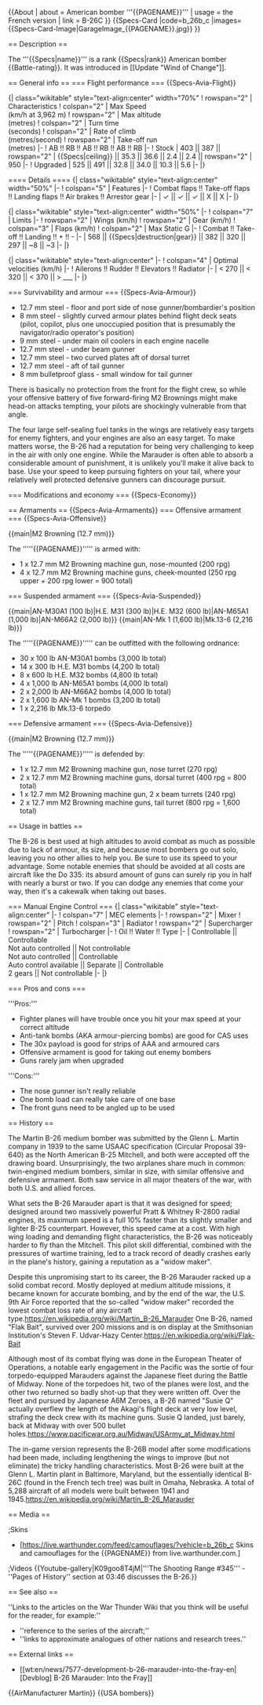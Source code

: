{{About
| about = American bomber '''{{PAGENAME}}'''
| usage = the French version
| link = B-26C
}}
{{Specs-Card
|code=b_26b_c
|images={{Specs-Card-Image|GarageImage_{{PAGENAME}}.jpg}}
}}

== Description ==
<!-- ''In the description, the first part should be about the history of and the creation and combat usage of the aircraft, as well as its key features. In the second part, tell the reader about the aircraft in the game. Insert a screenshot of the vehicle, so that if the novice player does not remember the vehicle by name, he will immediately understand what kind of vehicle the article is talking about.'' -->
The '''{{Specs|name}}''' is a rank {{Specs|rank}} American bomber {{Battle-rating}}. It was introduced in [[Update "Wind of Change"]].

== General info ==
=== Flight performance ===
{{Specs-Avia-Flight}}
<!-- ''Describe how the aircraft behaves in the air. Speed, manoeuvrability, acceleration and allowable loads - these are the most important characteristics of the vehicle.'' -->

{| class="wikitable" style="text-align:center" width="70%"
! rowspan="2" | Characteristics
! colspan="2" | Max Speed<br>(km/h at 3,962 m)
! rowspan="2" | Max altitude<br>(metres)
! colspan="2" | Turn time<br>(seconds)
! colspan="2" | Rate of climb<br>(metres/second)
! rowspan="2" | Take-off run<br>(metres)
|-
! AB !! RB !! AB !! RB !! AB !! RB
|-
! Stock
| 403 || 387 || rowspan="2" | {{Specs|ceiling}} || 35.3 || 36.6 || 2.4 || 2.4 || rowspan="2" | 950
|-
! Upgraded
| 525 || 491 || 32.8 || 34.0 || 10.3 || 5.6
|-
|}

==== Details ====
{| class="wikitable" style="text-align:center" width="50%"
|-
! colspan="5" | Features
|-
! Combat flaps !! Take-off flaps !! Landing flaps !! Air brakes !! Arrestor gear
|-
| ✓ || ✓ || ✓ || X || X     <!-- ✓ -->
|-
|}

{| class="wikitable" style="text-align:center" width="50%"
|-
! colspan="7" | Limits
|-
! rowspan="2" | Wings (km/h)
! rowspan="2" | Gear (km/h)
! colspan="3" | Flaps (km/h)
! colspan="2" | Max Static G
|-
! Combat !! Take-off !! Landing !! + !! -
|-
| 568 <!-- {{Specs|destruction|body}} --> || {{Specs|destruction|gear}} || 382 || 320 || 297 || ~8 || ~3
|-
|}

{| class="wikitable" style="text-align:center"
|-
! colspan="4" | Optimal velocities (km/h)
|-
! Ailerons !! Rudder !! Elevators !! Radiator
|-
| < 270 || < 320 || < 370 || > ___
|-
|}

=== Survivability and armour ===
{{Specs-Avia-Armour}}
<!-- ''Examine the survivability of the aircraft. Note how vulnerable the structure is and how secure the pilot is, whether the fuel tanks are armoured, etc. Describe the armour, if there is any, and also mention the vulnerability of other critical aircraft systems.'' -->

* 12.7 mm steel - floor and port side of nose gunner/bombardier's position
* 8 mm steel - slightly curved armour plates behind flight deck seats (pilot, copilot, plus one unoccupied position that is presumably the navigator/radio operator's position)
* 9 mm steel - under main oil coolers in each engine nacelle
* 12.7 mm steel - under beam gunner
* 12.7 mm steel - two curved plates aft of dorsal turret
* 12.7 mm steel - aft of tail gunner
* 8 mm bulletproof glass - small window for tail gunner

There is basically no protection from the front for the flight crew, so while your offensive battery of five forward-firing M2 Brownings might make head-on attacks tempting, your pilots are shockingly vulnerable from that angle.

The four large self-sealing fuel tanks in the wings are relatively easy targets for enemy fighters, and your engines are also an easy target. To make matters worse, the B-26 had a reputation for being very challenging to keep in the air with only one engine. While the Marauder is often able to absorb a considerable amount of punishment, it is unlikely you'll make it alive back to base. Use your speed to keep pursuing fighters on your tail, where your relatively well protected defensive gunners can discourage pursuit.

=== Modifications and economy ===
{{Specs-Economy}}

== Armaments ==
{{Specs-Avia-Armaments}}
=== Offensive armament ===
{{Specs-Avia-Offensive}}
<!-- ''Describe the offensive armament of the aircraft, if any. Describe how effective the cannons and machine guns are in a battle, and also what belts or drums are better to use. If there is no offensive weaponry, delete this subsection.'' -->
{{main|M2 Browning (12.7 mm)}}

The '''''{{PAGENAME}}''''' is armed with:

* 1 x 12.7 mm M2 Browning machine gun, nose-mounted (200 rpg)
* 4 x 12.7 mm M2 Browning machine guns, cheek-mounted (250 rpg upper + 200 rpg lower = 900 total)

=== Suspended armament ===
{{Specs-Avia-Suspended}}
<!-- ''Describe the aircraft's suspended armament: additional cannons under the wings, bombs, rockets and torpedoes. This section is especially important for bombers and attackers. If there is no suspended weaponry remove this subsection.'' -->
{{main|AN-M30A1 (100 lb)|H.E. M31 (300 lb)|H.E. M32 (600 lb)|AN-M65A1 (1,000 lb)|AN-M66A2 (2,000 lb)}}
{{main|AN-Mk 1 (1,600 lb)|Mk.13-6 (2,216 lb)}}

The '''''{{PAGENAME}}''''' can be outfitted with the following ordnance:

* 30 x 100 lb AN-M30A1 bombs (3,000 lb total)
* 14 x 300 lb H.E. M31 bombs (4,200 lb total)
* 8 x 600 lb H.E. M32 bombs (4,800 lb total)
* 4 x 1,000 lb AN-M65A1 bombs (4,000 lb total)
* 2 x 2,000 lb AN-M66A2 bombs (4,000 lb total)
* 2 x 1,600 lb AN-Mk 1 bombs (3,200 lb total)
* 1 x 2,216 lb Mk.13-6 torpedo

=== Defensive armament ===
{{Specs-Avia-Defensive}}
<!-- ''Defensive armament with turret machine guns or cannons, crewed by gunners. Examine the number of gunners and what belts or drums are better to use. If defensive weaponry is not available, remove this subsection.'' -->
{{main|M2 Browning (12.7 mm)}}

The '''''{{PAGENAME}}''''' is defended by:

* 1 x 12.7 mm M2 Browning machine gun, nose turret (270 rpg)
* 2 x 12.7 mm M2 Browning machine guns, dorsal turret (400 rpg = 800 total)
* 1 x 12.7 mm M2 Browning machine gun, 2 x beam turrets (240 rpg)
* 2 x 12.7 mm M2 Browning machine guns, tail turret (800 rpg = 1,600 total)

== Usage in battles ==
<!-- ''Describe the tactics of playing in the aircraft, the features of using aircraft in a team and advice on tactics. Refrain from creating a "guide" - do not impose a single point of view, but instead, give the reader food for thought. Examine the most dangerous enemies and give recommendations on fighting them. If necessary, note the specifics of the game in different modes (AB, RB, SB).'' -->
The B-26 is best used at high altitudes to avoid combat as much as possible due to lack of armour, its size, and because most bombers go out solo, leaving you no other allies to help you. Be sure to use its speed to your advantage. Some notable enemies that should be avoided at all costs are aircraft like the Do 335: its absurd amount of guns can surely rip you in half with nearly a burst or two. If you can dodge any enemies that come your way, then it's a cakewalk when taking out bases.

=== Manual Engine Control ===
{| class="wikitable" style="text-align:center"
|-
! colspan="7" | MEC elements
|-
! rowspan="2" | Mixer
! rowspan="2" | Pitch
! colspan="3" | Radiator
! rowspan="2" | Supercharger
! rowspan="2" | Turbocharger
|-
! Oil !! Water !! Type
|-
| Controllable || Controllable<br>Not auto controlled || Not controllable<br>Not auto controlled || Controllable<br>Auto control available || Separate || Controllable<br>2 gears || Not controllable
|-
|}

=== Pros and cons ===
<!-- ''Summarise and briefly evaluate the vehicle in terms of its characteristics and combat effectiveness. Mark its pros and cons in the bulleted list. Try not to use more than 6 points for each of the characteristics. Avoid using categorical definitions such as "bad", "good" and the like - use substitutions with softer forms such as "inadequate" and "effective".'' -->

'''Pros:'''

* Fighter planes will have trouble once you hit your max speed at your correct altitude
* Anti-tank bombs (AKA armour-piercing bombs) are good for CAS uses
* The 30x payload is good for strips of AAA and armoured cars
* Offensive armament is good for taking out enemy bombers
* Guns rarely jam when upgraded

'''Cons:'''

* The nose gunner isn't really reliable
* One bomb load can really take care of one base
* The front guns need to be angled up to be used

== History ==
<!-- ''Describe the history of the creation and combat usage of the aircraft in more detail than in the introduction. If the historical reference turns out to be too long, take it to a separate article, taking a link to the article about the vehicle and adding a block "/History" (example: <nowiki>https://wiki.warthunder.com/(Vehicle-name)/History</nowiki>) and add a link to it here using the <code>main</code> template. Be sure to reference text and sources by using <code><nowiki><ref></ref></nowiki></code>, as well as adding them at the end of the article with <code><nowiki><references /></nowiki></code>. This section may also include the vehicle's dev blog entry (if applicable) and the in-game encyclopedia description (under <code><nowiki>=== In-game description ===</nowiki></code>, also if applicable).'' -->
The Martin B-26 medium bomber was submitted by the Glenn L. Martin company in 1939 to the same USAAC specification (Circular Proposal 39-640) as the North American B-25 Mitchell, and both were accepted off the drawing board. Unsurprisingly, the two airplanes share much in common: twin-engined medium bombers, similar in size, with similar offensive and defensive armament. Both saw service in all major theaters of the war, with both U.S. and allied forces.

What sets the B-26 Marauder apart is that it was designed for speed; designed around two massively powerful Pratt & Whitney R-2800 radial engines, its maximum speed is a full 10% faster than its slightly smaller and lighter B-25 counterpart. However, this speed came at a cost. With high wing loading and demanding flight characteristics, the B-26 was noticeably harder to fly than the Mitchell. This pilot skill differential, combined with the pressures of wartime training, led to a track record of deadly crashes early in the plane's history, gaining a reputation as a "widow maker".

Despite this unpromising start to its career, the B-26 Marauder racked up a solid combat record. Mostly deployed at medium altitude missions, it became known for accurate bombing, and by the end of the war, the U.S. 9th Air Force reported that the so-called "widow maker" recorded the lowest combat loss rate of any aircraft type.<ref>https://en.wikipedia.org/wiki/Martin_B-26_Marauder</ref> One B-26, named "Flak Bait", survived over 200 missions and is on display at the Smithsonian Institution's Steven F. Udvar-Hazy Center.<ref>https://en.wikipedia.org/wiki/Flak-Bait</ref>

Although most of its combat flying was done in the European Theater of Operations, a notable early engagement in the Pacific was the sortie of four torpedo-equipped Marauders against the Japanese fleet during the Battle of Midway. None of the torpedoes hit, two of the planes were lost, and the other two returned so badly shot-up that they were written off. Over the fleet and pursued by Japanese A6M Zeroes, a B-26 named "Susie Q" actually overflew the length of the Akagi's flight deck at very low level, strafing the deck crew with its machine guns. Susie Q landed, just barely, back at Midway with over 500 bullet holes.<ref>https://www.pacificwar.org.au/Midway/USArmy_at_Midway.html</ref>

The in-game version represents the B-26B model after some modifications had been made, including lengthening the wings to improve (but not eliminate) the tricky handling characteristics. Most B-26 were built at the Glenn L. Martin plant in Baltimore, Maryland, but the essentially identical B-26C (found in the French tech tree) was built in Omaha, Nebraska. A total of 5,288 aircraft of all models were built between 1941 and 1945.<ref>https://en.wikipedia.org/wiki/Martin_B-26_Marauder</ref>

== Media ==
<!-- ''Excellent additions to the article would be video guides, screenshots from the game, and photos.'' -->

;Skins

* [https://live.warthunder.com/feed/camouflages/?vehicle=b_26b_c Skins and camouflages for the {{PAGENAME}} from live.warthunder.com.]

;Videos
{{Youtube-gallery|K09goo8T4jM|'''The Shooting Range #345''' - ''Pages of History'' section at 03:46 discusses the B-26.}}

== See also ==
<!-- ''Links to the articles on the War Thunder Wiki that you think will be useful for the reader, for example:''
* ''reference to the series of the aircraft;''
* ''links to approximate analogues of other nations and research trees.'' -->
''Links to the articles on the War Thunder Wiki that you think will be useful for the reader, for example:''

* ''reference to the series of the aircraft;''
* ''links to approximate analogues of other nations and research trees.''

== External links ==
<!-- ''Paste links to sources and external resources, such as:''
* ''topic on the official game forum;''
* ''other literature.'' -->

* [[wt:en/news/7577-development-b-26-marauder-into-the-fray-en|[Devblog] B-26 Marauder: Into the Fray]]

{{AirManufacturer Martin}}
{{USA bombers}}
<references />